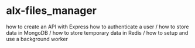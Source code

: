 # alx-files_manager
how to create an API with Express how to authenticate a user / how to store data in MongoDB / how to store temporary data in Redis / how to setup and use a background worker
